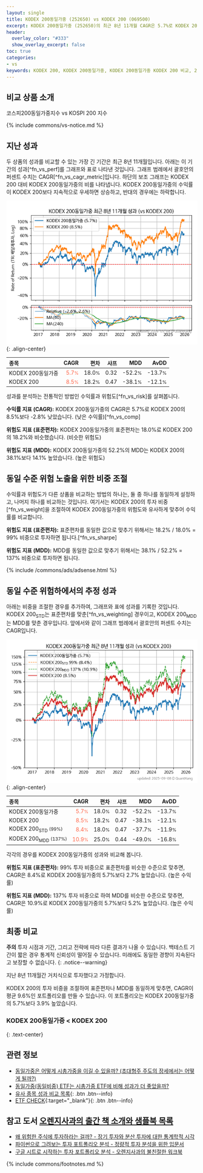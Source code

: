 ```yaml
---
layout: single
title: KODEX 200동일가중 (252650) vs KODEX 200 (069500)
excerpt: KODEX 200동일가중 (252650)의 최근 8년 11개월 CAGR은 5.7%로 KODEX 200 (069500)의 8.5%보다 -2.8% 낮았습니다.
header:
  overlay_color: "#333"
  show_overlay_excerpt: false
toc: true
categories:
- vs
keywords: KODEX 200, KODEX 200동일가중, KODEX 200동일가중 KODEX 200 비교, 252650, 069500, 252650 252650 비교
---
```


## 비교 상품 소개


코스피200동일가중지수 vs KOSPI 200 지수



{% include commons/vs-notice.md %}

## 지난 성과

두 상품의 성과를 비교할 수 있는 가장 긴 기간은 최근 8년 11개월입니다. 아래는 이 기간의 성과[^fn_vs_perf]를 그래프와 표로 나타낸 것입니다.
그래프 범례에서 괄호안의 퍼센트 수치는 CAGR[^fn_vs_cagr_metric]입니다.
하단의 보조 그래프는 KODEX 200 대비 KODEX 200동일가중의 비를 나타냅니다.
KODEX 200동일가중의 수익률이 KODEX 200보다 지속적으로 우세하면 상승하고, 반대의 경우에는 하락합니다.

![KODEX 200동일가중](/vs/images/252650-vs-069500_dual.png){: .align-center}

| **종목** | **CAGR** | **편차** | **샤프** | **MDD** | **AvDD** |
| :------------ | ------: | -----------: | -------: | ------: | -------: |
| KODEX 200동일가중 | <span style="color: tomato">5.7<small>%</small></span> | 18.0<small>%</small> | 0.32 | -52.2<small>%</small> | -13.7<small>%</small> |
| KODEX 200 | <span style="color: tomato">8.5<small>%</small></span> | 18.2<small>%</small> | 0.47 | -38.1<small>%</small> | -12.1<small>%</small> |

<!-- more -->


성과를 분석하는 전통적인 방법인 수익률과 위험도[^fn_vs_risk]를 살펴봅니다.

**수익률 지표 (CAGR):** KODEX 200동일가중의 CAGR은 5.7%로 KODEX 200의 8.5%보다 -2.8% 낮았습니다. (낮은 수익률)[^fn_vs_comp]

**위험도 지표 (표준편차):** KODEX 200동일가중의 표준편차는 18.0%로 KODEX 200의 18.2%와 비슷했습니다. (비슷한 위험도)

**위험도 지표 (MDD):** KODEX 200동일가중의 52.2%의 MDD는 KODEX 200의 38.1%보다 14.1% 높았습니다. (높은 위험도)



## 동일 수준 위험 노출을 위한 비중 조절

수익률과 위험도가 다른 상품을 비교하는 방법의 하나는, 둘 중 하나를 동일하게 설정하고, 나머지 하나를 비교하는 것입니다.
여기서는 KODEX 200의 투자 비중[^fn_vs_weight]을 조절하여 KODEX 200동일가중의 위험도와 유사하게 맞추어 수익률를 비교합니다.

**위험도 지표 (표준편차):** 표준편차를 동일한 값으로 맞추기 위해서는 18.2% / 18.0% = 99% 비중으로 투자하면 됩니다.[^fn_vs_sharpe]

**위험도 지표 (MDD):** MDD를 동일한 값으로 맞추기 위해서는 38.1% / 52.2% = 137% 비중으로 투자하면 됩니다.


{% include /commons/ads/adsense.html %}



## 동일 수준 위험하에서의 추정 성과

아래는 비중을 조절한 경우를 추가하여, 그래프와 표에 성과를 기록한 것입니다.
KODEX 200<sub>STD</sub>는 표준편차를 맞춘[^fn_vs_weighting] 경우이고, KODEX 200<sub>MDD</sub>는 MDD를 맞춘 경우입니다.
앞에서와 같이 그래프 범례에서 괄호안의 퍼센트 수치는 CAGR입니다.


![KODEX 200동일가중](/vs/images/252650-vs-069500.png){: .align-center}



| **종목** | **CAGR** | **편차** | **샤프** | **MDD** | **AvDD** |
| :------------ | ------: | -----------: | -------: | ------: | -------: |
| KODEX 200동일가중 | <span style="color: tomato">5.7<small>%</small></span> | 18.0<small>%</small> | 0.32 | -52.2<small>%</small> | -13.7<small>%</small> |
| KODEX 200 | <span style="color: tomato">8.5<small>%</small></span> | 18.2<small>%</small> | 0.47 | -38.1<small>%</small> | -12.1<small>%</small> |
| KODEX 200<sub>STD</sub> <small>(99%)</small> | <span style="color: tomato">8.4<small>%</small></span> | 18.0<small>%</small> | 0.47 | -37.7<small>%</small> | -11.9<small>%</small> |
| KODEX 200<sub>MDD</sub> <small>(137%)</small> | <span style="color: tomato">10.9<small>%</small></span> | 25.0<small>%</small> | 0.44 | -49.0<small>%</small> | -16.8<small>%</small> |



각각의 경우를 KODEX 200동일가중의 성과와 비교해 봅니다.

**위험도 지표 (표준편차):** 99% 투자 비중으로 표준편차를 비슷한 수준으로 맞추면, CAGR은 8.4%로 KODEX 200동일가중의 5.7%보다 2.7% 높았습니다. (높은 수익률)

**위험도 지표 (MDD):** 137% 투자 비중으로 하여 MDD를 비슷한 수준으로 맞추면, CAGR은 10.9%로 KODEX 200동일가중의 5.7%보다 5.2% 높았습니다. (높은 수익률)




## 최종 비교

**주의** 투자 시점과 기간, 그리고 전략에 따라 다른 결과가 나올 수 있습니다. 백테스트 기간이 짧은 경우 통계적 신뢰성이 떨어질 수 있습니다. 미래에도 동일한 경향이 지속된다고 보장할 수 없습니다.
{: .notice--warning}

지난 8년 11개월간 거치식으로 투자했다고 가정합니다.

KODEX 200의 투자 비중을 조절하여 표준편차나 MDD를 동일하게 맞추면, CAGR이 평균 9.6%인 포트폴리오를 만들 수 있습니다.
이 포트폴리오는 KODEX 200동일가중의 5.7%보다 3.9% 높았습니다.

### KODEX 200동일가중 &lt; KODEX 200
{: .text-center}


## 관련 정보

- [동일가중은 어떻게 시총가중을 이길 수 있을까? (초대형주 주도의 장세에서는 어떻게 될까?)](https://kongdori.tistory.com/296)
- [동일가중(동일비중) ETF는 시총가중 ETF에 비해 성과가 더 좋았을까?](https://kongdori.tistory.com/160)
- [유사 종목 성과 비교 목록](/vs/){: .btn .btn--info}
- [ETF CHECK](https://www.etfcheck.co.kr/mobile/etpitem/069500/compare?compCode%5B%5D=252650){:target="_blank"}{: .btn .btn--info}


## 참고 도서 [오렌지사과의 출간 책 소개와 샘플북 목록](https://kongdori.tistory.com/691)

- [왜 위험한 주식에 투자하라는 걸까? - 장기 투자와 분산 투자에 대한 통계학적 시각](https://kongdori.tistory.com/421)
- [파이썬으로 그려보는 투자 포트폴리오 분석  - 정량적 투자 분석을 위한 입문서](https://kongdori.tistory.com/643)
- [구글 시트로 시작하는 투자 포트폴리오 분석 - 오렌지사과의 불친절한 워크북](https://kongdori.tistory.com/449)

{% include commons/footnotes.md %}